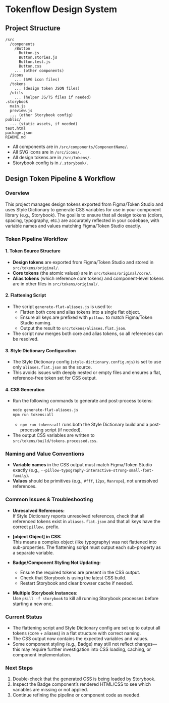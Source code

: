 # Tokenflow Design System

## Project Structure

```
/src
  /components
    /Button
      Button.js
      Button.stories.js
      Button.test.js
      Button.css
    ... (other components)
  /icons
    ... (SVG icon files)
  /tokens
    ... (design token JSON files)
  /utils
    ... (helper JS/TS files if needed)
.storybook
  main.js
  preview.js
  ... (other Storybook config)
public/
  ... (static assets, if needed)
test.html
package.json
README.md
```

- All components are in `/src/components/ComponentName/`.
- All SVG icons are in `/src/icons/`.
- All design tokens are in `/src/tokens/`.
- Storybook config is in `/.storybook/`.

## Design Token Pipeline & Workflow

### Overview
This project manages design tokens exported from Figma/Token Studio and uses Style Dictionary to generate CSS variables for use in your component library (e.g., Storybook). The goal is to ensure that all design tokens (colors, spacing, typography, etc.) are accurately reflected in your codebase, with variable names and values matching Figma/Token Studio exactly.

### Token Pipeline Workflow

#### 1. Token Source Structure
- **Design tokens** are exported from Figma/Token Studio and stored in `src/tokens/original/`.
- **Core tokens** (the atomic values) are in `src/tokens/original/core/`.
- **Alias tokens** (which reference core tokens) and component-level tokens are in other files in `src/tokens/original/`.

#### 2. Flattening Script
- The script `generate-flat-aliases.js` is used to:
  - Flatten both core and alias tokens into a single flat object.
  - Ensure all keys are prefixed with `pillow.` to match Figma/Token Studio naming.
  - Output the result to `src/tokens/aliases.flat.json`.
- The script now merges both core and alias tokens, so all references can be resolved.

#### 3. Style Dictionary Configuration
- The Style Dictionary config (`style-dictionary.config.mjs`) is set to use only `aliases.flat.json` as the source.
- This avoids issues with deeply nested or empty files and ensures a flat, reference-free token set for CSS output.

#### 4. CSS Generation
- Run the following commands to generate and post-process tokens:
  ```sh
  node generate-flat-aliases.js
  npm run tokens:all
  ```
  - `npm run tokens:all` runs both the Style Dictionary build and a post-processing script (if needed).
- The output CSS variables are written to `src/tokens/build/tokens.processed.css`.

### Naming and Value Conventions
- **Variable names** in the CSS output must match Figma/Token Studio exactly (e.g., `--pillow-typography-interactive-strong-small-font-family`).
- **Values** should be primitives (e.g., `#fff`, `12px`, `Manrope`), not unresolved references.

### Common Issues & Troubleshooting

- **Unresolved References:**  
  If Style Dictionary reports unresolved references, check that all referenced tokens exist in `aliases.flat.json` and that all keys have the correct `pillow.` prefix.

- **[object Object] in CSS:**  
  This means a complex object (like typography) was not flattened into sub-properties. The flattening script must output each sub-property as a separate variable.

- **Badge/Component Styling Not Updating:**  
  - Ensure the required tokens are present in the CSS output.
  - Check that Storybook is using the latest CSS build.
  - Restart Storybook and clear browser cache if needed.

- **Multiple Storybook Instances:**  
  Use `pkill -f storybook` to kill all running Storybook processes before starting a new one.

### Current Status
- The flattening script and Style Dictionary config are set up to output all tokens (core + aliases) in a flat structure with correct naming.
- The CSS output now contains the expected variables and values.
- Some component styling (e.g., Badge) may still not reflect changes—this may require further investigation into CSS loading, caching, or component implementation.

### Next Steps
1. Double-check that the generated CSS is being loaded by Storybook.
2. Inspect the Badge component’s rendered HTML/CSS to see which variables are missing or not applied.
3. Continue refining the pipeline or component code as needed.
